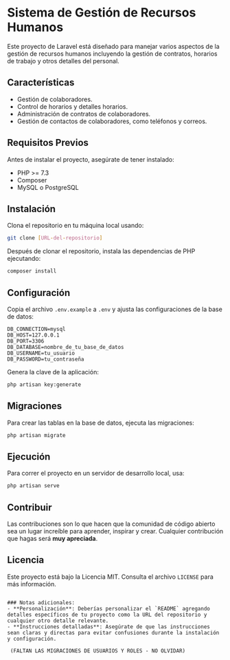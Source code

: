  
# Sistema de Gestión de Recursos Humanos

Este proyecto de Laravel está diseñado para manejar varios aspectos de la gestión de recursos humanos incluyendo la gestión de contratos, horarios de trabajo y otros detalles del personal.

## Características

- Gestión de colaboradores.
- Control de horarios y detalles horarios.
- Administración de contratos de colaboradores.
- Gestión de contactos de colaboradores, como teléfonos y correos.

## Requisitos Previos

Antes de instalar el proyecto, asegúrate de tener instalado:

- PHP >= 7.3
- Composer
- MySQL o PostgreSQL

## Instalación

Clona el repositorio en tu máquina local usando:

```bash
git clone [URL-del-repositorio]
```

Después de clonar el repositorio, instala las dependencias de PHP ejecutando:

```bash
composer install
```

## Configuración

Copia el archivo `.env.example` a `.env` y ajusta las configuraciones de la base de datos:

```plaintext
DB_CONNECTION=mysql
DB_HOST=127.0.0.1
DB_PORT=3306
DB_DATABASE=nombre_de_tu_base_de_datos
DB_USERNAME=tu_usuario
DB_PASSWORD=tu_contraseña
```

Genera la clave de la aplicación:

```bash
php artisan key:generate
```

## Migraciones

Para crear las tablas en la base de datos, ejecuta las migraciones:

```bash
php artisan migrate
```

## Ejecución

Para correr el proyecto en un servidor de desarrollo local, usa:

```bash
php artisan serve
```

## Contribuir

Las contribuciones son lo que hacen que la comunidad de código abierto sea un lugar increíble para aprender, inspirar y crear. Cualquier contribución que hagas será **muy apreciada**.

## Licencia

Este proyecto está bajo la Licencia MIT. Consulta el archivo `LICENSE` para más información.
```

### Notas adicionales:
- **Personalización**: Deberías personalizar el `README` agregando detalles específicos de tu proyecto como la URL del repositorio y cualquier otro detalle relevante.
- **Instrucciones detalladas**: Asegúrate de que las instrucciones sean claras y directas para evitar confusiones durante la instalación y configuración.

 (FALTAN LAS MIGRACIONES DE USUARIOS Y ROLES - NO OLVIDAR)